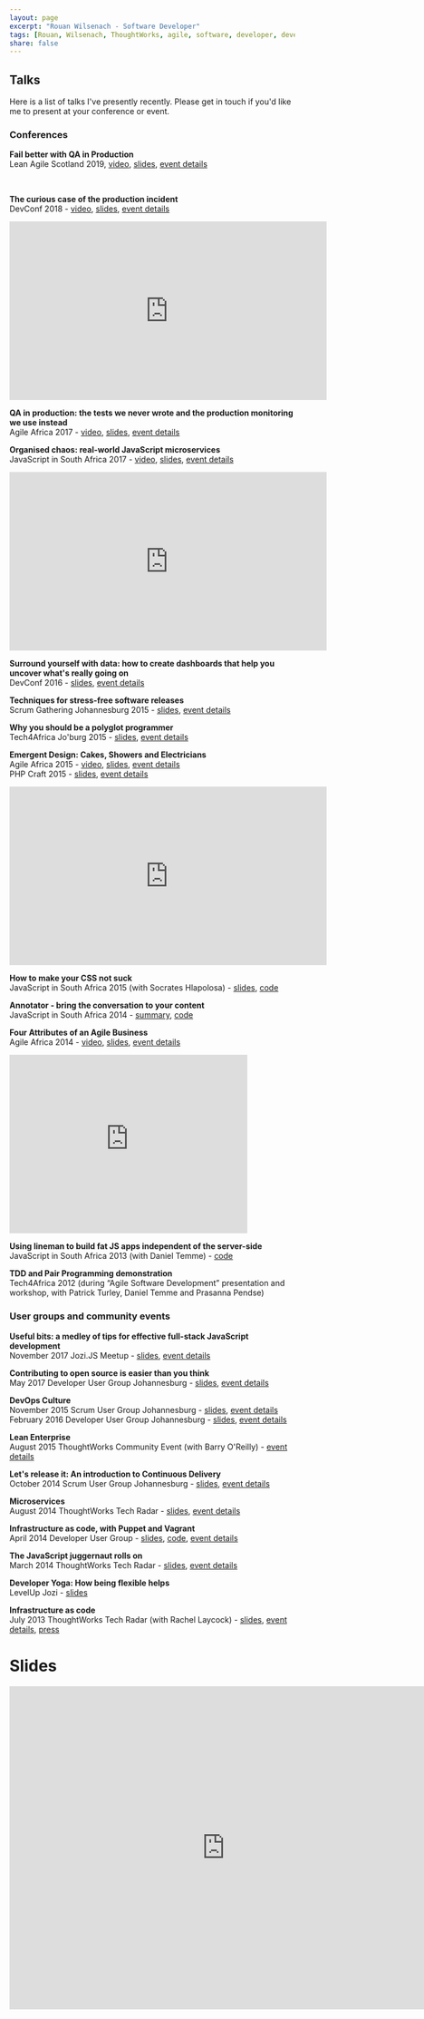 ```yaml
---
layout: page
excerpt: "Rouan Wilsenach - Software Developer"
tags: [Rouan, Wilsenach, ThoughtWorks, agile, software, developer, development, continuous, delivery]
share: false
---
```


<h2>Talks</h2>

Here is a list of talks I've presently recently. Please get in touch if you'd like me to present at your conference or event.

### Conferences

__Fail better with QA in Production__  
Lean Agile Scotland 2019, [video](https://vimeo.com/showcase/6542214/video/373227610), [slides](https://www.slideshare.net/rouanw/fail-better-with-qa-in-production), [event details](https://2019.leanagile.scot/)

<br/>

__The curious case of the production incident__  
DevConf 2018 - [video](https://youtu.be/b_UG6sGZvck), [slides](https://www.slideshare.net/rouanw/the-curious-case-of-the-production-incident), [event details](https://www.devconf.co.za/)

<iframe width="560" height="315" src="https://www.youtube.com/embed/b_UG6sGZvck" frameborder="0" allow="autoplay; encrypted-media" allowfullscreen></iframe>
<br/>

__QA in production: the tests we never wrote and the production monitoring we use instead__  
Agile Africa 2017 - [video](https://www.youtube.com/watch?v=ef7y8ec2Yg8), [slides](https://www.slideshare.net/rouanw/qa-in-production-the-tests-we-never-wrote-and-the-production-monitoring-we-use-instead), [event details](http://2017.agileafricaconf.com/)

__Organised chaos: real-world JavaScript microservices__  
JavaScript in South Africa 2017 - [video](https://www.youtube.com/watch?v=gQYFlL53qeU), [slides](https://www.slideshare.net/rouanw/organised-chaos-realworld-javascript-microservices), [event details](http://jsinsa.com/)

<iframe width="560" height="315" src="https://www.youtube.com/embed/gQYFlL53qeU?ecver=2" frameborder="0" allowfullscreen></iframe>
<br/>

__Surround yourself with data: how to create dashboards that help you uncover what's really going on__  
DevConf 2016 - [slides](http://www.slideshare.net/rouanw/dashboards-using-data-to-find-out-whats-really-going-on), [event details](http://www.devconf.co.za/)

__Techniques for stress-free software releases__  
Scrum Gathering Johannesburg 2015 - [slides](http://www.slideshare.net/rouanw/techniques-for-stress-free-software-releases), [event details](http://sugsa.org.za/scrum-gathering-south-africa-2015/speakers/rouan-wilsenach-heroes-need-sleep-too-techniques-for-stress-free-software-releases/)

__Why you should be a polyglot programmer__  
Tech4Africa Jo'burg 2015 - [slides](http://www.slideshare.net/rouanw/be-a-polyglot-programmer-r-wilsenach), [event details](http://t4a2015.sched.org/event/c1af75599f69612f590d3a3f01099961)

__Emergent Design: Cakes, Showers and Electricians__  
Agile Africa 2015 - [video](https://www.youtube.com/watch?v=30sYOHSh3LY), [slides](http://www.slideshare.net/rouanw/emergent-design-cakes-showers-and-electricians), [event details](http://agileafrica.jcse.org.za/proposal/emergent-design-cakes-showers-and-electricians)  
PHP Craft 2015 - [slides](http://www.slideshare.net/rouanw/emergent-design-php-joburg-2015), [event details](http://phpsouthafrica.com/#schedule)

<iframe width="560" height="315" src="https://www.youtube.com/embed/30sYOHSh3LY" frameborder="0" allowfullscreen></iframe>
<br/>


__How to make your CSS not suck__  
JavaScript in South Africa 2015 (with Socrates Hlapolosa) - [slides](http://www.slideshare.net/rouanw/how-to-make-your-css-not-suck), [code](https://github.com/rouanw/style-guide-demo)

__Annotator - bring the conversation to your content__  
JavaScript in South Africa 2014 - [summary](http://www.jsinsa.com/jsinsa/2014/files/cheatsheet/JSinSA%202014%20handout%20-%20Annotator.pdf), [code](https://github.com/rouanw/jsinsa2014)

__Four Attributes of an Agile Business__  
Agile Africa 2014 - [video](https://www.youtube.com/watch?v=yBAhKK3_1j8), [slides](http://www.slideshare.net/rouanw/four-attributes-of-an-agile-business), [event details](http://agileafrica.jcse.org.za/node/36)

<iframe width="420" height="315" src="https://www.youtube.com/embed/yBAhKK3_1j8" frameborder="0" allowfullscreen></iframe>
<br/>

__Using lineman to build fat JS apps independent of the server-side__  
JavaScript in South Africa 2013 (with Daniel Temme) - [code](https://github.com/dmt/tourism-app)

__TDD and Pair Programming demonstration__  
Tech4Africa 2012 (during “Agile Software Development” presentation and workshop, with Patrick Turley, Daniel Temme and Prasanna Pendse)

### User groups and community events

__Useful bits: a medley of tips for effective full-stack JavaScript development__  
November 2017 Jozi.JS Meetup - [slides](https://cdn.rawgit.com/rouanw/jozijs2017/d26a2074/index.html), [event details](https://www.meetup.com/Jozi-JS/events/243167240/)  

__Contributing to open source is easier than you think__  
May 2017 Developer User Group Johannesburg - [slides](https://www.slideshare.net/rouanw/contributing-to-open-source-is-easier-than-you-think), [event details](https://www.meetup.com/DeveloperUG/events/233442021/)  

__DevOps Culture__  
November 2015 Scrum User Group Johannesburg - [slides](http://www.slideshare.net/rouanw/devops-culture-55006498), [event details](http://www.meetup.com/Scrum-User-Group-Johannesburg/events/219835943/)  
February 2016 Developer User Group Johannesburg - [slides](http://www.slideshare.net/rouanw/devops-culture-55006498), [event details](http://www.meetup.com/DeveloperUG/events/227180628/)  

__Lean Enterprise__  
August 2015 ThoughtWorks Community Event (with Barry O'Reilly) - [event details](http://info.thoughtworks.com/lean-enterprise-community-registration-page-sa.html)

__Let's release it: An introduction to Continuous Delivery__  
October 2014 Scrum User Group Johannesburg - [slides](https://www.slideshare.net/rouanw/lets-release-it-an-intro-to-continuous-delivery), [event details](http://www.meetup.com/Scrum-User-Group-Johannesburg/events/197501852/)

__Microservices__  
August 2014 ThoughtWorks Tech Radar - [slides](http://www.slideshare.net/rouanw/microservices-rouan-wilsenach), [event details](http://info.thoughtworks.com/techradar-event-2aug2014-johannesburg-registration.html)

__Infrastructure as code, with Puppet and Vagrant__  
April 2014 Developer User Group - [slides](http://www.slideshare.net/rouanw/infrastructure-as-code-51794189), [code](https://github.com/rouanw/infrastructure-as-code-dug), [event details](http://www.meetup.com/DeveloperUG/events/146654382/)

__The JavaScript juggernaut rolls on__  
March 2014 ThoughtWorks Tech Radar - [slides](http://www.slideshare.net/rouanw/thoughtworks-tech-radar-jan-2014), [event details](http://info.thoughtworks.com/techradar-event-johannesburg-4march2014-registration.html)

__Developer Yoga: How being flexible helps__  
LevelUp Jozi - [slides](https://github.com/rouanw/developer-yoga)

__Infrastructure as code__  
July 2013 ThoughtWorks Tech Radar (with Rachel Laycock) - [slides](http://www.slideshare.net/rouanw/may-2013-thoughtworks-tech-radar), [event details](http://info.thoughtworks.com/tech_radar_event_18_july_2013_registration_page.html), [press](http://www.htxt.co.za/2013/07/19/thoughtworks-wants-to-burn-your-servers/)

# Slides

<iframe src="https://www.slideshare.net/rouanw/slideshelf" width="760px" height="570px" frameborder="0" marginwidth="0" marginheight="0" scrolling="no" style="border:none;" allowfullscreen webkitallowfullscreen mozallowfullscreen></iframe>
